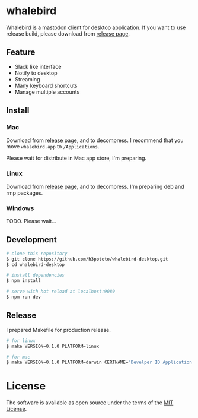 # whalebird

Whalebird is a mastodon client for desktop application. If you want to use release build, please download from [release page](https://github.com/h3poteto/whalebird-desktop/releases).

## Feature

- Slack like interface
- Notify to desktop
- Streaming
- Many keyboard shortcuts
- Manage multiple accounts

## Install
### Mac

Download from [release page](https://github.com/h3poteto/whalebird-desktop/releases), and to decompress. I recommend that you move `whalebird.app` to `/Applications`.

Please wait for distribute in Mac app store, I'm preparing.

### Linux

Download from [release page](https://github.com/h3poteto/whalebird-desktop/releases), and to decompress. I'm preparing deb and rmp packages.

### Windows

TODO.
Please wait...

## Development

``` bash
# clone this repository
$ git clone https://github.com/h3poteto/whalebird-desktop.git
$ cd whalebird-desktop

# install dependencies
$ npm install

# serve with hot reload at localhost:9080
$ npm run dev
```

## Release

I prepared Makefile for production release.

```bash
# for linux
$ make VERSION=0.1.0 PLATFORM=linux

# for mac
$ make VERSION=0.1.0 PLATFORM=darwin CERTNAME="Develper ID Application: NAME (ID)"
```

# License
The software is available as open source under the terms of the [MIT License](https://opensource.org/licenses/MIT).
